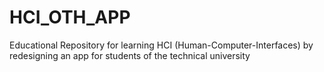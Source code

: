 # HCI_OTH_APP
Educational Repository for learning HCI (Human-Computer-Interfaces) by redesigning an app for students of the technical university
